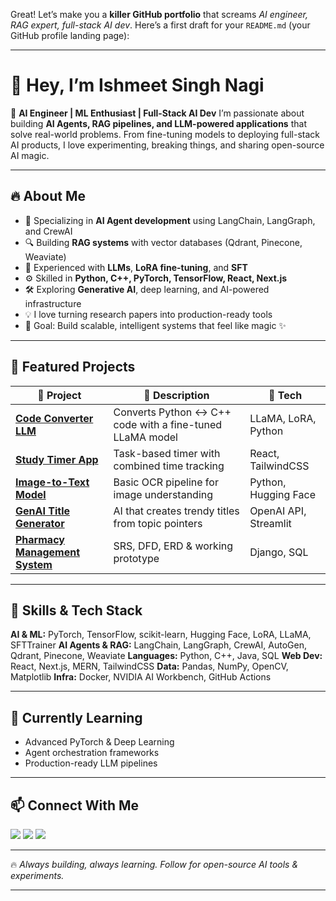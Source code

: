 Great! Let’s make you a **killer GitHub portfolio** that screams *AI engineer, RAG expert, full-stack AI dev*.
Here’s a first draft for your `README.md` (your GitHub profile landing page):

---

# 👋 Hey, I’m Ishmeet Singh Nagi

🚀 **AI Engineer | ML Enthusiast | Full-Stack AI Dev**
I’m passionate about building **AI Agents, RAG pipelines, and LLM-powered applications** that solve real-world problems. From fine-tuning models to deploying full-stack AI products, I love experimenting, breaking things, and sharing open-source AI magic.

---

## 🔥 About Me

* 🤖 Specializing in **AI Agent development** using LangChain, LangGraph, and CrewAI
* 🔍 Building **RAG systems** with vector databases (Qdrant, Pinecone, Weaviate)
* 🧠 Experienced with **LLMs**, **LoRA fine-tuning**, and **SFT**
* ⚙️ Skilled in **Python, C++, PyTorch, TensorFlow, React, Next.js**
* 🛠️ Exploring **Generative AI**, deep learning, and AI-powered infrastructure
* 💡 I love turning research papers into production-ready tools
* 🎯 Goal: Build scalable, intelligent systems that feel like magic ✨

---

## 🚀 Featured Projects

| 🔗 Project                          | 📝 Description                                           | 🔧 Tech               |
| ----------------------------------- | -------------------------------------------------------- | --------------------- |
| [**Code Converter LLM**](#)         | Converts Python ↔ C++ code with a fine-tuned LLaMA model | LLaMA, LoRA, Python   |
| [**Study Timer App**](#)            | Task-based timer with combined time tracking             | React, TailwindCSS    |
| [**Image-to-Text Model**](#)        | Basic OCR pipeline for image understanding               | Python, Hugging Face  |
| [**GenAI Title Generator**](#)      | AI that creates trendy titles from topic pointers        | OpenAI API, Streamlit |
| [**Pharmacy Management System**](#) | SRS, DFD, ERD & working prototype                        | Django, SQL           |

---

## 🧩 Skills & Tech Stack

**AI & ML:** PyTorch, TensorFlow, scikit-learn, Hugging Face, LoRA, LLaMA, SFTTrainer
**AI Agents & RAG:** LangChain, LangGraph, CrewAI, AutoGen, Qdrant, Pinecone, Weaviate
**Languages:** Python, C++, Java, SQL
**Web Dev:** React, Next.js, MERN, TailwindCSS
**Data:** Pandas, NumPy, OpenCV, Matplotlib
**Infra:** Docker, NVIDIA AI Workbench, GitHub Actions

---

## 🌱 Currently Learning

* Advanced PyTorch & Deep Learning
* Agent orchestration frameworks
* Production-ready LLM pipelines

---

## 📫 Connect With Me

<p align="left">
<a href="https://github.com/ishmeet-singh-nagi"><img src="https://img.shields.io/badge/GitHub-%2312100E.svg?style=for-the-badge&logo=github&logoColor=white" /></a>
<a href="https://www.linkedin.com/in/ishmeet-singh-nagi"><img src="https://img.shields.io/badge/LinkedIn-%230077B5.svg?style=for-the-badge&logo=linkedin&logoColor=white" /></a>
<a href="mailto:ishmeet@example.com"><img src="https://img.shields.io/badge/Email-D14836?style=for-the-badge&logo=gmail&logoColor=white" /></a>
</p>

---

🔥 *Always building, always learning. Follow for open-source AI tools & experiments.*

---

